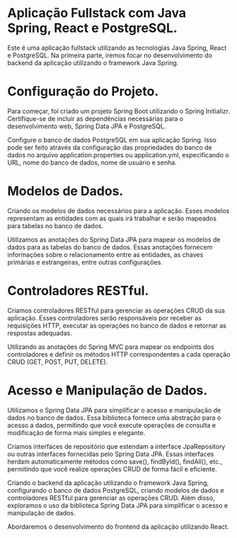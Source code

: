 # Aplicação Fullstack com Java Spring, React e PostgreSQL.

Este é uma aplicação fullstack utilizando as tecnologias Java Spring, React e PostgreSQL. Na primeira parte, iremos focar no desenvolvimento do backend da aplicação utilizando o framework Java Spring.

# Configuração do Projeto.

Para começar, foi criado um projeto Spring Boot utilizando o Spring Initializr. Certifique-se de incluir as dependências necessárias para o desenvolvimento web, Spring Data JPA e PostgreSQL.

Configure o banco de dados PostgreSQL em sua aplicação Spring. Isso pode ser feito através da configuração das propriedades do banco de dados no arquivo application.properties ou application.yml, especificando o URL, nome do banco de dados, nome de usuário e senha.

# Modelos de Dados.

Criando os modelos de dados necessários para a aplicação. Esses modelos representam as entidades com as quais irá trabalhar e serão mapeados para tabelas no banco de dados.

Utilizamos as anotações do Spring Data JPA para mapear os modelos de dados para as tabelas do banco de dados. Essas anotações fornecem informações sobre o relacionamento entre as entidades, as chaves primárias e estrangeiras, entre outras configurações.

# Controladores RESTful.

Criamos controladores RESTful para gerenciar as operações CRUD da sua aplicação. Esses controladores serão responsáveis por receber as requisições HTTP, executar as operações no banco de dados e retornar as respostas adequadas.

Utilizando as anotações do Spring MVC para mapear os endpoints dos controladores e definir os métodos HTTP correspondentes a cada operação CRUD (GET, POST, PUT, DELETE).

# Acesso e Manipulação de Dados.

Utilizamos o Spring Data JPA para simplificar o acesso e manipulação de dados no banco de dados. Essa biblioteca fornece uma abstração para o acesso a dados, permitindo que você execute operações de consulta e modificação de forma mais simples e elegante.

Criamos interfaces de repositório que estendam a interface JpaRepository ou outras interfaces fornecidas pelo Spring Data JPA. Essas interfaces herdam automaticamente métodos como save(), findById(), findAll(), etc., permitindo que você realize operações CRUD de forma fácil e eficiente.

Criando o backend da aplicação utilizando o framework Java Spring, configurando o banco de dados PostgreSQL, criando modelos de dados e controladores RESTful para gerenciar as operações CRUD. Além disso, exploramos o uso da biblioteca Spring Data JPA para simplificar o acesso e manipulação de dados.

Abordaremos o desenvolvimento do frontend da aplicação utilizando React.
